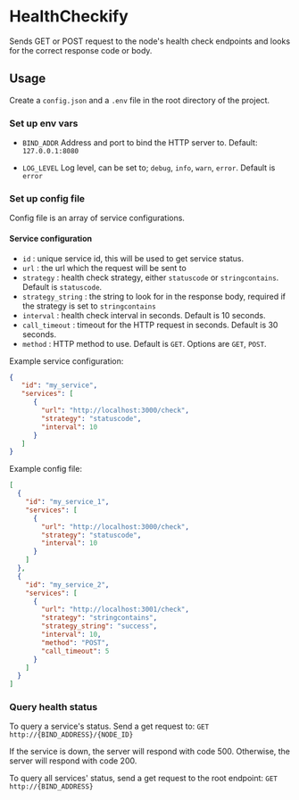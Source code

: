 # HealthCheckify

Sends GET or POST request to the node's health check endpoints and looks for the correct response code or body.

## Usage

Create a `config.json` and a `.env` file in the root directory of the project.

### Set up env vars

- `BIND_ADDR`
Address and port to bind the HTTP server to. Default: `127.0.0.1:8080`

- `LOG_LEVEL`
Log level, can be set to; `debug`, `info`, `warn`, `error`. Default is `error`

### Set up config file

Config file is an array of service configurations.

#### Service configuration

- `id` : unique service id, this will be used to get service status.
- `url` : the url which the request will be sent to
- `strategy` : health check strategy, either `statuscode` or `stringcontains`. Default is `statuscode`.
- `strategy_string` : the string to look for in the response body, required if the strategy is set to `stringcontains`
- `interval` : health check interval in seconds. Default is 10 seconds.
- `call_timeout` : timeout for the HTTP request in seconds. Default is 30 seconds.
- `method` : HTTP method to use. Default is `GET`. Options are `GET`, `POST`.


Example service configuration:
```json
{
   "id": "my_service",
   "services": [
      {
        "url": "http://localhost:3000/check",
        "strategy": "statuscode",
        "interval": 10
      }
   ]
}
```

Example config file:
```json
[
  {
    "id": "my_service_1",
    "services": [
      {
        "url": "http://localhost:3000/check",
        "strategy": "statuscode",
        "interval": 10
      }
    ]
  },
  {
    "id": "my_service_2",
    "services": [
      {
        "url": "http://localhost:3001/check",
        "strategy": "stringcontains",
        "strategy_string": "success",
        "interval": 10,
        "method": "POST",
        "call_timeout": 5
      }
    ]    
  }
]
```

### Query health status

To query a service's status. Send a get request to:
`GET http://{BIND_ADDRESS}/{NODE_ID}`

If the service is down, the server will respond with code 500. Otherwise, the server will respond with code 200.

To query all services' status, send a get request to the root endpoint:
`GET http://{BIND_ADDRESS}`
